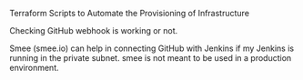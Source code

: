 Terraform Scripts to Automate the Provisioning of Infrastructure

Checking GitHub webhook is working or not.

Smee (smee.io) can help in connecting GitHub with Jenkins if my Jenkins is running in the private subnet.
smee is not meant to be used in a production environment.

